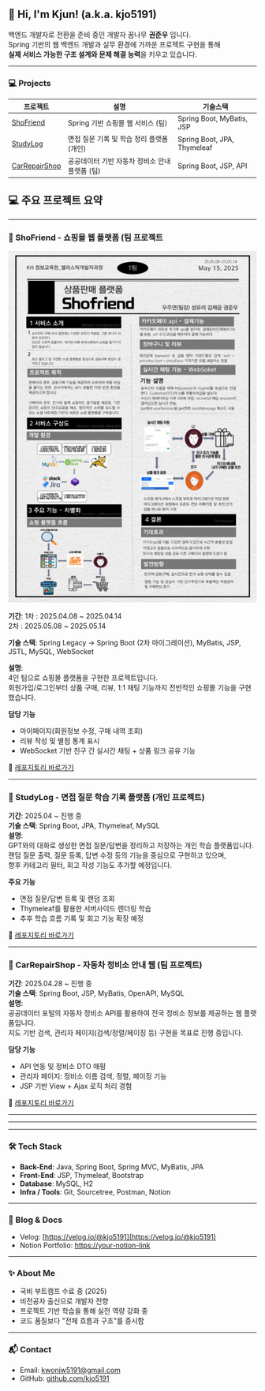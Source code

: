 ## 👋 Hi, I'm Kjun! (a.k.a. kjo5191)

백엔드 개발자로 전환을 준비 중인 개발자 꿈나무 **권준우** 입니다.  
Spring 기반의 웹 백엔드 개발과 실무 환경에 가까운 프로젝트 구현을 통해  
**실제 서비스 가능한 구조 설계와 문제 해결 능력**을 키우고 있습니다.

---

### 💻 Projects

| 프로젝트 | 설명 | 기술스택 |
|----------|------|----------|
| [ShoFriend](https://github.com/kjo5191/Project_ShoFriend) | Spring 기반 쇼핑몰 웹 서비스 (팀) | Spring Boot, MyBatis, JSP |
| [StudyLog](https://github.com/kjo5191/Project_StudyLog) | 면접 질문 기록 및 학습 정리 플랫폼 (개인) | Spring Boot, JPA, Thymeleaf |
| [CarRepairShop](https://github.com/kjo5191/Project_CarRepairShop) | 공공데이터 기반 자동차 정비소 안내 플랫폼 (팀) | Spring Boot, JSP, API |


## 💻 주요 프로젝트 요약

---

### 🛒 ShoFriend - 쇼핑몰 웹 플랫폼 (팀 프로젝트
![ShoFriend 포스터](./shofriend_poster.png)

**기간**: 1차 : 2025.04.08 ~ 2025.04.14  
          2차 : 2025.05.08 ~ 2025.05.14
          
**기술 스택**: Spring Legacy → Spring Boot (2차 마이그레이션), MyBatis, JSP, JSTL, MySQL, WebSocket

**설명**:  
4인 팀으로 쇼핑몰 플랫폼을 구현한 프로젝트입니다.  
회원가입/로그인부터 상품 구매, 리뷰, 1:1 채팅 기능까지 전반적인 쇼핑몰 기능을 구현했습니다.

**담당 기능**
- 마이페이지(회원정보 수정, 구매 내역 조회)
- 리뷰 작성 및 별점 통계 표시
- WebSocket 기반 친구 간 실시간 채팅 + 상품 링크 공유 기능

🔗 [레포지토리 바로가기](https://github.com/kjo5191/Project_ShoFriend)

---

### 🧠 StudyLog - 면접 질문 학습 기록 플랫폼 (개인 프로젝트)
**기간**: 2025.04 ~ 진행 중  
**기술 스택**: Spring Boot, JPA, Thymeleaf, MySQL  
**설명**:  
GPT와의 대화로 생성한 면접 질문/답변을 정리하고 저장하는 개인 학습 플랫폼입니다.  
랜덤 질문 출력, 질문 등록, 답변 수정 등의 기능을 중심으로 구현하고 있으며,  
향후 카테고리 필터, 회고 작성 기능도 추가할 예정입니다.

**주요 기능**
- 면접 질문/답변 등록 및 랜덤 조회
- Thymeleaf를 활용한 서버사이드 렌더링 학습
- 추후 학습 흐름 기록 및 회고 기능 확장 예정

🔗 [레포지토리 바로가기](https://github.com/kjo5191/Project_StudyLog)

---

### 🧰 CarRepairShop - 자동차 정비소 안내 웹 (팀 프로젝트)
**기간**: 2025.04.28 ~ 진행 중  
**기술 스택**: Spring Boot, JSP, MyBatis, OpenAPI, MySQL  
**설명**:  
공공데이터 포털의 자동차 정비소 API를 활용하여 전국 정비소 정보를 제공하는 웹 플랫폼입니다.  
지도 기반 검색, 관리자 페이지(검색/정렬/페이징 등) 구현을 목표로 진행 중입니다.

**담당 기능**
- API 연동 및 정비소 DTO 매핑
- 관리자 페이지: 정비소 이름 검색, 정렬, 페이징 기능
- JSP 기반 View + Ajax 로직 처리 경험

🔗 [레포지토리 바로가기](https://github.com/kjo5191/Project_CarRepairShop)

---

---


---

### 🛠️ Tech Stack

- **Back-End**: Java, Spring Boot, Spring MVC, MyBatis, JPA
- **Front-End**: JSP, Thymeleaf, Bootstrap
- **Database**: MySQL, H2
- **Infra / Tools**: Git, Sourcetree, Postman, Notion

---

### 📗 Blog & Docs

- Velog: [https://velog.io/@kjo5191](https://velog.io/@kjo5191)
- Notion Portfolio: [https://your-notion-link](https://your-notion-link)

---

### ✨ About Me

- 국비 부트캠프 수료 중 (2025)
- 비전공자 출신으로 개발자 전향
- 프로젝트 기반 학습을 통해 실전 역량 강화 중
- 코드 품질보다 "전체 흐름과 구조"를 중시함

---

### 📬 Contact

- Email: [kwonjw5191@gmail.com](mailto:kwonjw5191@gmail.com)
- GitHub: [github.com/kjo5191](https://github.com/kjo5191)


